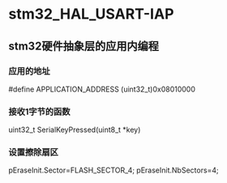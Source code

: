 # stm32_HAL_USART-IAP
## stm32硬件抽象层的应用内编程<br>
### 应用的地址<br>
#define APPLICATION_ADDRESS   (uint32_t)0x08010000<br>
### 接收1字节的函数<br>
uint32_t SerialKeyPressed(uint8_t *key)
### 设置擦除扇区
pEraseInit.Sector=FLASH_SECTOR_4;
pEraseInit.NbSectors=4;
